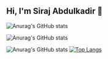 ## Hi, I'm Siraj Abdulkadir 👋

![Anurag's GitHub stats](https://github-readme-stats.vercel.app/api?username=Siraj-Abdulkadir&show_icons=true)

![Anurag's GitHub stats](https://github-readme-stats.vercel.app/api?username=Siraj-Abdulkadir&hide=contribs,prs)


![Anurag's GitHub stats](https://github-readme-stats.vercel.app/api?username=anuraghazra&show_icons=true&theme=radical)
[![Top Langs](https://github-readme-stats.vercel.app/api/top-langs/?username=Siraj-Abdulkadir)](https://github.com/Siraj-Abdulkadir/github-readme-stats)
